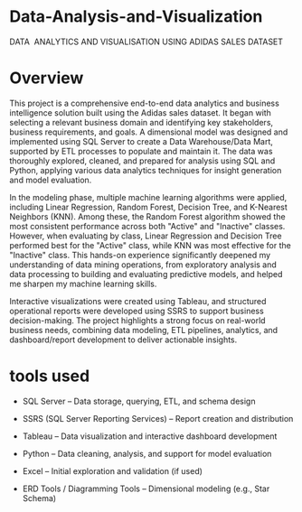 # Data-Analysis-and-Visualization

DATA  ANALYTICS AND VISUALISATION USING ADIDAS SALES DATASET

# Overview

This project is a comprehensive end-to-end data analytics and business intelligence solution built using the Adidas sales dataset. It began with selecting a relevant business domain and identifying key stakeholders, business requirements, and goals. A dimensional model was designed and implemented using SQL Server to create a Data Warehouse/Data Mart, supported by ETL processes to populate and maintain it. The data was thoroughly explored, cleaned, and prepared for analysis using SQL and Python, applying various data analytics techniques for insight generation and model evaluation.

In the modeling phase, multiple machine learning algorithms were applied, including Linear Regression, Random Forest, Decision Tree, and K-Nearest Neighbors (KNN). Among these, the Random Forest algorithm showed the most consistent performance across both "Active" and "Inactive" classes. However, when evaluating by class, Linear Regression and Decision Tree performed best for the "Active" class, while KNN was most effective for the "Inactive" class. This hands-on experience significantly deepened my understanding of data mining operations, from exploratory analysis and data processing to building and evaluating predictive models, and helped me sharpen my machine learning skills.

Interactive visualizations were created using Tableau, and structured operational reports were developed using SSRS to support business decision-making. The project highlights a strong focus on real-world business needs, combining data modeling, ETL pipelines, analytics, and dashboard/report development to deliver actionable insights.

# tools used 

- SQL Server – Data storage, querying, ETL, and schema design

- SSRS (SQL Server Reporting Services) – Report creation and distribution

- Tableau – Data visualization and interactive dashboard development

- Python – Data cleaning, analysis, and support for model evaluation

- Excel – Initial exploration and validation (if used)

- ERD Tools / Diagramming Tools – Dimensional modeling (e.g., Star Schema)



